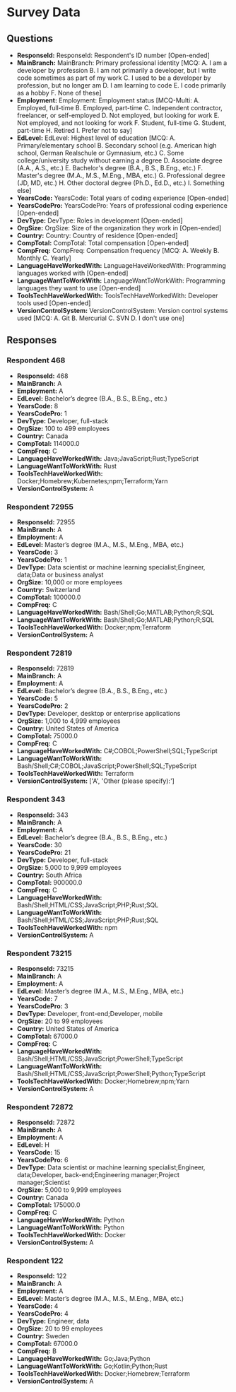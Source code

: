 # Survey Data

## Questions

- **ResponseId:** ResponseId: Respondent's ID number [Open-ended]
- **MainBranch:** MainBranch: Primary professional identity [MCQ: A. I am a developer by profession B. I am not primarily a developer, but I write code sometimes as part of my work C. I used to be a developer by profession, but no longer am D. I am learning to code E. I code primarily as a hobby F. None of these]
- **Employment:** Employment: Employment status [MCQ-Multi: A. Employed, full-time B. Employed, part-time C. Independent contractor, freelancer, or self-employed D. Not employed, but looking for work E. Not employed, and not looking for work F. Student, full-time G. Student, part-time H. Retired I. Prefer not to say]
- **EdLevel:** EdLevel: Highest level of education [MCQ: A. Primary/elementary school B. Secondary school (e.g. American high school, German Realschule or Gymnasium, etc.) C. Some college/university study without earning a degree D. Associate degree (A.A., A.S., etc.) E. Bachelor's degree (B.A., B.S., B.Eng., etc.) F. Master's degree (M.A., M.S., M.Eng., MBA, etc.) G. Professional degree (JD, MD, etc.) H. Other doctoral degree (Ph.D., Ed.D., etc.) I. Something else]
- **YearsCode:** YearsCode: Total years of coding experience [Open-ended]
- **YearsCodePro:** YearsCodePro: Years of professional coding experience [Open-ended]
- **DevType:** DevType: Roles in development [Open-ended]
- **OrgSize:** OrgSize: Size of the organization they work in [Open-ended]
- **Country:** Country: Country of residence [Open-ended]
- **CompTotal:** CompTotal: Total compensation [Open-ended]
- **CompFreq:** CompFreq: Compensation frequency [MCQ: A. Weekly B. Monthly C. Yearly]
- **LanguageHaveWorkedWith:** LanguageHaveWorkedWith: Programming languages worked with [Open-ended]
- **LanguageWantToWorkWith:** LanguageWantToWorkWith: Programming languages they want to use [Open-ended]
- **ToolsTechHaveWorkedWith:** ToolsTechHaveWorkedWith: Developer tools used [Open-ended]
- **VersionControlSystem:** VersionControlSystem: Version control systems used [MCQ: A. Git B. Mercurial C. SVN D. I don't use one]

## Responses

### Respondent 468

- **ResponseId:** 468
- **MainBranch:** A
- **Employment:** A
- **EdLevel:** Bachelor’s degree (B.A., B.S., B.Eng., etc.)
- **YearsCode:** 8
- **YearsCodePro:** 1
- **DevType:** Developer, full-stack
- **OrgSize:** 100 to 499 employees
- **Country:** Canada
- **CompTotal:** 114000.0
- **CompFreq:** C
- **LanguageHaveWorkedWith:** Java;JavaScript;Rust;TypeScript
- **LanguageWantToWorkWith:** Rust
- **ToolsTechHaveWorkedWith:** Docker;Homebrew;Kubernetes;npm;Terraform;Yarn
- **VersionControlSystem:** A

### Respondent 72955

- **ResponseId:** 72955
- **MainBranch:** A
- **Employment:** A
- **EdLevel:** Master’s degree (M.A., M.S., M.Eng., MBA, etc.)
- **YearsCode:** 3
- **YearsCodePro:** 1
- **DevType:** Data scientist or machine learning specialist;Engineer, data;Data or business analyst
- **OrgSize:** 10,000 or more employees
- **Country:** Switzerland
- **CompTotal:** 100000.0
- **CompFreq:** C
- **LanguageHaveWorkedWith:** Bash/Shell;Go;MATLAB;Python;R;SQL
- **LanguageWantToWorkWith:** Bash/Shell;Go;MATLAB;Python;R;SQL
- **ToolsTechHaveWorkedWith:** Docker;npm;Terraform
- **VersionControlSystem:** A

### Respondent 72819

- **ResponseId:** 72819
- **MainBranch:** A
- **Employment:** A
- **EdLevel:** Bachelor’s degree (B.A., B.S., B.Eng., etc.)
- **YearsCode:** 5
- **YearsCodePro:** 2
- **DevType:** Developer, desktop or enterprise applications
- **OrgSize:** 1,000 to 4,999 employees
- **Country:** United States of America
- **CompTotal:** 75000.0
- **CompFreq:** C
- **LanguageHaveWorkedWith:** C#;COBOL;PowerShell;SQL;TypeScript
- **LanguageWantToWorkWith:** Bash/Shell;C#;COBOL;JavaScript;PowerShell;SQL;TypeScript
- **ToolsTechHaveWorkedWith:** Terraform
- **VersionControlSystem:** ['A', 'Other (please specify):']

### Respondent 343

- **ResponseId:** 343
- **MainBranch:** A
- **Employment:** A
- **EdLevel:** Bachelor’s degree (B.A., B.S., B.Eng., etc.)
- **YearsCode:** 30
- **YearsCodePro:** 21
- **DevType:** Developer, full-stack
- **OrgSize:** 5,000 to 9,999 employees
- **Country:** South Africa
- **CompTotal:** 900000.0
- **CompFreq:** C
- **LanguageHaveWorkedWith:** Bash/Shell;HTML/CSS;JavaScript;PHP;Rust;SQL
- **LanguageWantToWorkWith:** Bash/Shell;HTML/CSS;JavaScript;PHP;Rust;SQL
- **ToolsTechHaveWorkedWith:** npm
- **VersionControlSystem:** A

### Respondent 73215

- **ResponseId:** 73215
- **MainBranch:** A
- **Employment:** A
- **EdLevel:** Master’s degree (M.A., M.S., M.Eng., MBA, etc.)
- **YearsCode:** 7
- **YearsCodePro:** 3
- **DevType:** Developer, front-end;Developer, mobile
- **OrgSize:** 20 to 99 employees
- **Country:** United States of America
- **CompTotal:** 67000.0
- **CompFreq:** C
- **LanguageHaveWorkedWith:** Bash/Shell;HTML/CSS;JavaScript;PowerShell;TypeScript
- **LanguageWantToWorkWith:** Bash/Shell;HTML/CSS;JavaScript;PowerShell;Python;TypeScript
- **ToolsTechHaveWorkedWith:** Docker;Homebrew;npm;Yarn
- **VersionControlSystem:** A

### Respondent 72872

- **ResponseId:** 72872
- **MainBranch:** A
- **Employment:** A
- **EdLevel:** H
- **YearsCode:** 15
- **YearsCodePro:** 6
- **DevType:** Data scientist or machine learning specialist;Engineer, data;Developer, back-end;Engineering manager;Project manager;Scientist
- **OrgSize:** 5,000 to 9,999 employees
- **Country:** Canada
- **CompTotal:** 175000.0
- **CompFreq:** C
- **LanguageHaveWorkedWith:** Python
- **LanguageWantToWorkWith:** Python
- **ToolsTechHaveWorkedWith:** Docker
- **VersionControlSystem:** A

### Respondent 122

- **ResponseId:** 122
- **MainBranch:** A
- **Employment:** A
- **EdLevel:** Master’s degree (M.A., M.S., M.Eng., MBA, etc.)
- **YearsCode:** 4
- **YearsCodePro:** 4
- **DevType:** Engineer, data
- **OrgSize:** 20 to 99 employees
- **Country:** Sweden
- **CompTotal:** 67000.0
- **CompFreq:** B
- **LanguageHaveWorkedWith:** Go;Java;Python
- **LanguageWantToWorkWith:** Go;Kotlin;Python;Rust
- **ToolsTechHaveWorkedWith:** Docker;Homebrew;Terraform
- **VersionControlSystem:** A
